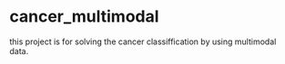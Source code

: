 # cancer_multimodal
this project is for solving the cancer classiffication by using multimodal data.
